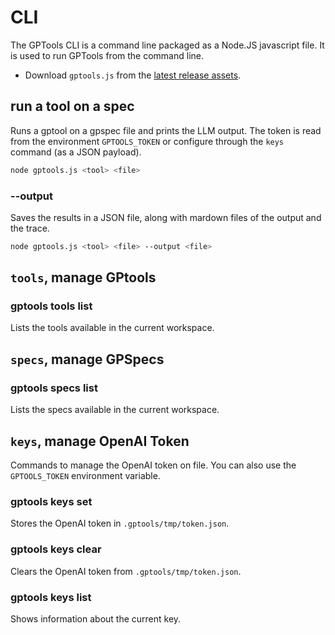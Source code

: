 # CLI

The GPTools CLI is a command line packaged as a Node.JS javascript file. It is used to run GPTools from the command line.

-   Download `gptools.js` from the [latest release assets](https://github.com/microsoft/gptools/releases/latest).

## run a tool on a spec

Runs a gptool on a gpspec file and prints the LLM output. The token is read from the environment `GPTOOLS_TOKEN`
or configure through the `keys` command (as a JSON payload).

```bash
node gptools.js <tool> <file>
```

### --output <file>

Saves the results in a JSON file, along with mardown files of the output and the trace.

```bash
node gptools.js <tool> <file> --output <file>
```

## `tools`, manage GPtools

### gptools tools list

Lists the tools available in the current workspace.

## `specs`, manage GPSpecs

### gptools specs list

Lists the specs available in the current workspace.

## `keys`, manage OpenAI Token

Commands to manage the OpenAI token on file. You can also use the `GPTOOLS_TOKEN` environment variable.

### gptools keys set <token>

Stores the OpenAI token in `.gptools/tmp/token.json`.

### gptools keys clear

Clears the OpenAI token from `.gptools/tmp/token.json`.

### gptools keys list

Shows information about the current key.
